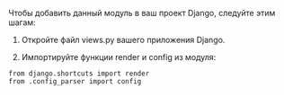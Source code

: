 Чтобы добавить данный модуль в ваш проект Django, следуйте этим шагам:

1. Откройте файл views.py вашего приложения Django.

2. Импортируйте функции render и config из модуля:

```commandline
from django.shortcuts import render
from .config_parser import config
```